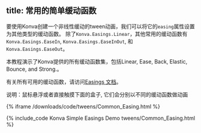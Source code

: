 title: 常用的简单缓动函数
---

要使用Konva创建一个非线性缓动的tween动画，我们可以将它的`easing`属性设置为其他类型的缓动函数。 除了`Konva.Easings.Linear`，其他常用的缓动函数有`Konva.Easings.EaseIn`,
`Konva.Easings.EaseInOut`, 和 `Konva.Easings.EaseOut`。


本教程演示了Konva提供的所有缓动函数集，包括Linear, Ease, Back, Elastic, Bounce, and Strong.。

有关所有可用的缓动函数，请访问[Easings 文档](https://konvajs.github.io/api/Konva.Easing.html)。

说明：鼠标悬浮或者直接触摸下面的盒子, 它们会分别以不同的缓动函数做动画

{% iframe /downloads/code/tweens/Common_Easing.html %}

{% include_code Konva Simple Easings Demo tweens/Common_Easing.html %}
